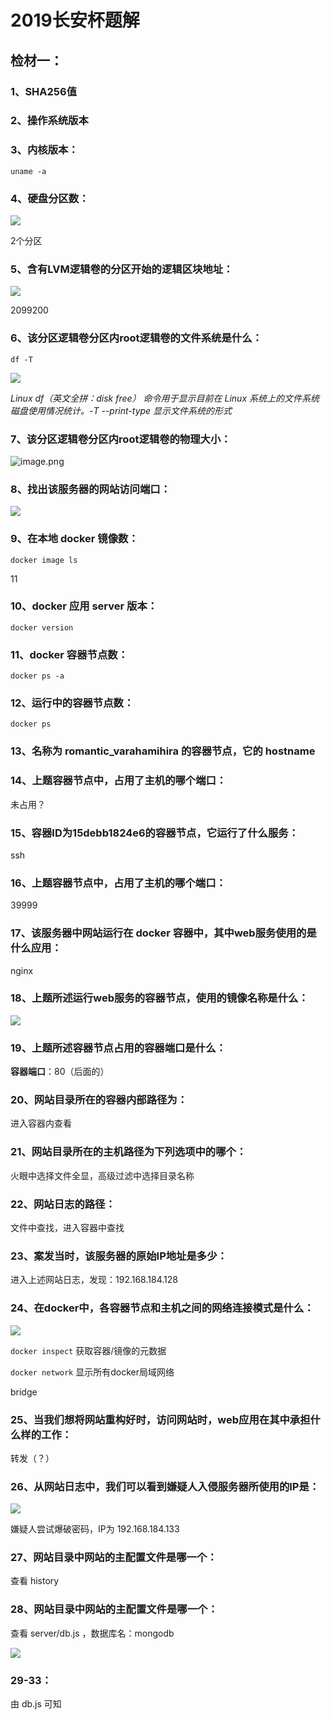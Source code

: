 # 2019长安杯题解
## 检材一：
### 1、SHA256值
### 2、操作系统版本
### 3、内核版本：

    uname -a
    
### 4、硬盘分区数：

![](https://s2.loli.net/2022/10/18/yT7Agw5J8ONWLpI.png)

2个分区

### 5、含有LVM逻辑卷的分区开始的逻辑区块地址：

![](https://s2.loli.net/2022/10/18/U5JF6Obwd1DXBqN.png)

2099200

### 6、该分区逻辑卷分区内root逻辑卷的文件系统是什么：

    df -T

![](https://s2.loli.net/2022/10/18/tOAEqLbCuP1WUFY.png)

*Linux df（英文全拼：disk free） 命令用于显示目前在 Linux 系统上的文件系统磁盘使用情况统计。-T    --print-type 显示文件系统的形式*

### 7、该分区逻辑卷分区内root逻辑卷的物理大小：

![image.png](https://s2.loli.net/2022/10/18/bIQ9ftljHoRLSKG.png)

### 8、找出该服务器的网站访问端口：

![](https://s2.loli.net/2022/10/18/aFuxP5TrMHNKGqh.png)

### 9、在本地 docker 镜像数：

    docker image ls

11

### 10、docker 应用 server 版本：

    docker version

### 11、docker 容器节点数：

    docker ps -a

### 12、运行中的容器节点数：

    docker ps

### 13、名称为 romantic_varahamihira 的容器节点，它的 hostname

### 14、上题容器节点中，占用了主机的哪个端口：

未占用？

### 15、容器ID为15debb1824e6的容器节点，它运行了什么服务：

ssh

### 16、上题容器节点中，占用了主机的哪个端口：

39999

### 17、该服务器中网站运行在 docker 容器中，其中web服务使用的是什么应用：

nginx

### 18、上题所述运行web服务的容器节点，使用的镜像名称是什么：

![](https://s2.loli.net/2022/10/19/UYg1OoB5TjZSEXV.png)

### 19、上题所述容器节点占用的容器端口是什么：

**容器端口**：80（后面的）

### 20、网站目录所在的容器内部路径为：

进入容器内查看

### 21、网站目录所在的主机路径为下列选项中的哪个：

火眼中选择文件全显，高级过滤中选择目录名称

### 22、网站日志的路径：

文件中查找，进入容器中查找

### 23、案发当时，该服务器的原始IP地址是多少：

进入上述网站日志，发现：192.168.184.128

### 24、在docker中，各容器节点和主机之间的网络连接模式是什么：

![](https://s2.loli.net/2022/10/19/WFznDKgdNZ2TRSG.png)

`docker inspect`     获取容器/镜像的元数据

`docker network` 显示所有docker局域网络

bridge

### 25、当我们想将网站重构好时，访问网站时，web应用在其中承担什么样的工作：

转发（？）

### 26、从网站日志中，我们可以看到嫌疑人入侵服务器所使用的IP是：

![](https://s2.loli.net/2022/10/19/wd3LH8Et9ale5TN.png)

嫌疑人尝试爆破密码，IP为 192.168.184.133

### 27、网站目录中网站的主配置文件是哪一个：

查看 history

### 28、网站目录中网站的主配置文件是哪一个：

查看 server/db.js ，数据库名：mongodb

![](https://s2.loli.net/2022/10/19/enI47BqCHvRgYEp.png)

### 29-33：

由 db.js 可知

### 


<!--stackedit_data:
eyJoaXN0b3J5IjpbNjQwOTA3MTIsLTExODMxMTE5MTMsNzkxMz
I4MTczLC0xOTgwMDYxNzk2LC0xMTk2MjQ2MjQsMjAwMjk2ODc4
NywxNjA4NzA5MDUzLDE4NjM1MDk4NDIsLTIwODE3OTE5MTIsLT
E2NTQ1Njk5NzEsLTkwNzUyMDc5LC00NDc3NTkyNDgsLTE3Njky
MzA5MTEsLTIwNjE2NDgxMDUsLTEyNzMyMTA2OTAsMjAxNTA3OT
QxNSwtMTU2OTkwNTM0NCw4NDk3MjUxODcsOTM5NTI0OTg2LDE2
OTA3NDAwNjZdfQ==
-->